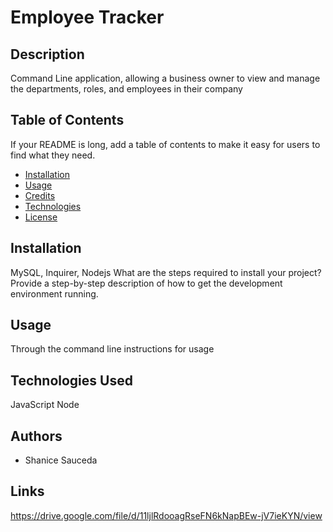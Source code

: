 # Employee Tracker

## Description
    
Command Line application, allowing a business owner to view and manage the departments, roles, and employees in their company
    
    
## Table of Contents
    
If your README is long, add a table of contents to make it easy for users to find what they need.
    
- [Installation](#installation)
- [Usage](#usage)
- [Credits](#authors)
- [Technologies](#technologies)
- [License](#license)

## Installation
MySQL, Inquirer, Nodejs
What are the steps required to install your project? Provide a step-by-step description of how to get the development environment running.

## Usage
Through the command line
instructions for usage

## Technologies Used
JavaScript 
 Node

## Authors
- Shanice Sauceda


 ## Links
 https://drive.google.com/file/d/11ljlRdooagRseFN6kNapBEw-jV7ieKYN/view
